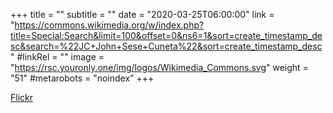 +++
title = ""
subtitle = ""
date = "2020-03-25T06:00:00"
link = "https://commons.wikimedia.org/w/index.php?title=Special:Search&limit=100&offset=0&ns6=1&sort=create_timestamp_desc&search=%22JC+John+Sese+Cuneta%22&sort=create_timestamp_desc"
#linkRel = ""
image = "https://rsc.youronly.one/img/logos/Wikimedia_Commons.svg"
weight = "51"
#metarobots = "noindex"
+++

<a href="https://commons.wikimedia.org/w/index.php?title=Special:Search&limit=100&offset=0&ns6=1&sort=create_timestamp_desc&search=%22JC+John+Sese+Cuneta%22&sort=create_timestamp_desc" rel="me noopener external nofollow" referrerpolicy="strict-origin-when-cross-origin">Flickr</a>
